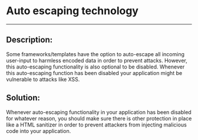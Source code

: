 # Auto escaping technology 
-------

## Description:

Some frameworks/templates have the option to auto-escape all incoming user-input to harmless
encoded data in order to prevent attacks. However, this auto-escaping functionality is also
optional to be disabled. Whenever this auto-escaping function has been disabled your application
might be vulnerable to attacks like XSS.

## Solution:

Whenever auto-escaping functionality in your application has been disabled for whatever reason, you
should make sure there is other protection in place like a HTML sanitizer in order to
prevent attackers from injecting malicious code into your application.
